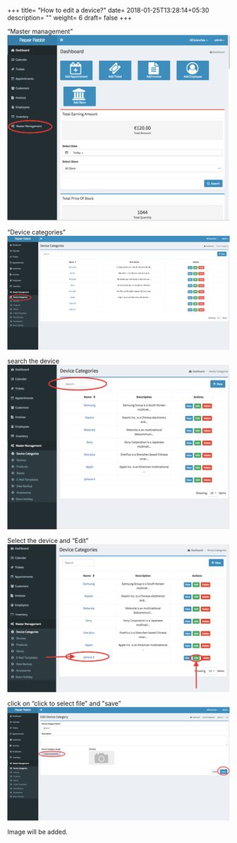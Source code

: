 +++
title= "How to edit a device?"
date= 2018-01-25T13:28:14+05:30
description= ""
weight= 6
draft= false
+++



“Master management”
![How to edit a device?](/images/device_and_device_categories/how_can_i_edit_device/go_to_master_management.png)

“Device categories”
![How to edit a device?](/images/device_and_device_categories/how_can_i_edit_device/select_device_categories.png)

search the device
![How to edit a device?](/images/device_and_device_categories/how_can_i_edit_device/search_the_device.png)


Select the device and “Edit”
![How to edit a device?](/images/device_and_device_categories/how_can_i_edit_device/select_the_device_and_click_edit.png)

click on “click to select file" and "save” 
![How to edit a device?](/images/device_and_device_categories/how_can_i_edit_device/click_to_select_file_and_save.png)

Image will be added.

